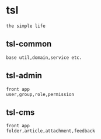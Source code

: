 # tsl
```
the simple life
```

## tsl-common
```
base util,domain,service etc.
```

## tsl-admin
```
front app
user,group,role,permission
```

## tsl-cms
```
front app
folder,article,attachment,feedback
```

